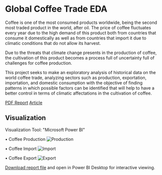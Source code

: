 # Global Coffee Trade EDA
Coffee is one of the most consumed products worldwide, being the second most traded product in the world, after oil. The price of coffee fluctuates every year due to the high demand of this product both from countries that consume it domestically as well as from countries that import it due to climatic conditions that do not allow its harvest.

Due to the threats that climate change presents in the production of coffee, the cultivation of this product becomes a process full of uncertainty full of challenges for coffee production. 

This project seeks to make an exploratory analysis of historical data on the world coffee trade, analyzing sectors such as production, exportation, importation, and domestic consumption with the objective of finding patterns in which possible factors can be identified that will help to have a better control in terms of climatic affectations in the cultivation of coffee.

[PDF Report](https://github.com/geofias/Coffee_Tales/blob/master/Global%20Coffee%20Trade%20Report.pdf)
[Article](https://github.com/geofias/Coffee_Tales/blob/master/Global%20Coffee%20Trade%20EDA.pdf)

## Visualization
Visualization Tool: "Microsoft Power BI"

• Coffee Production
![Production](https://github.com/geofias/Coffee_Tales/assets/89147046/b30a8be3-b25a-4c70-9cac-af18d876c1d0)

• Coffee Import
![Import](https://github.com/geofias/Coffee_Tales/assets/89147046/998ed593-e222-4aee-a737-27cf9f3e6f92)

• Coffee Export
![Export](https://github.com/geofias/Coffee_Tales/assets/89147046/9822c200-9b03-46fb-8566-796b3a043bed)

[Download report file](https://github.com/geofias/Coffee_Tales/blob/master/coffee_report.pbix) and open in Power BI Desktop for interactive viewing.

